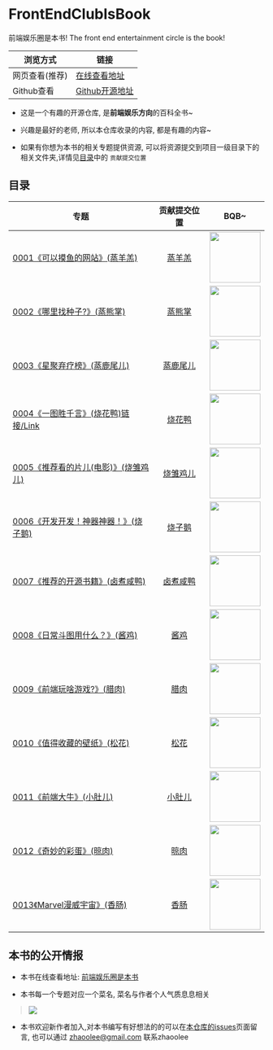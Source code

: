 # FrontEndClubIsBook

前端娱乐圈是本书!  The front end entertainment circle is the book! 

| 浏览方式 | 链接 |
| --- | --- |
| 网页查看(推荐) | [在线查看地址](https://zhaoolee.github.io/FrontEndClubIsBook/) |
| Github查看 |  [Github开源地址](https://github.com/zhaoolee/FrontEndClubIsBook) |

- 这是一个有趣的开源仓库, 是**前端娱乐方向**的百科全书~

- 兴趣是最好的老师, 所以本仓库收录的内容, 都是有趣的内容~

- 如果有你想为本书的相关专题提供资源, 可以将资源提交到项目一级目录下的相关文件夹,详情见[目录](https://github.com/zhaoolee/FrontEndClubIsBook#目录)中的 `贡献提交位置`





## 目录


| 专题                                       |  贡献提交位置   | BQB~ |
| ------------------------------------------  |  :------------------------------------------------------------: | :------------------: |
| [0001《可以摸鱼的网站》(蒸羊羔)](https://zhaoolee.github.io/FrontEndClubIsBook/2019/07/06/0001-moyu/) | [蒸羊羔](https://github.com/zhaoolee/FrontEndClubIsBook/tree/master/0001_%E5%8F%AF%E4%BB%A5%E6%91%B8%E9%B1%BC%E7%9A%84%E7%BD%91%E7%AB%99_%E8%92%B8%E7%BE%8A%E7%BE%94) | <img height='100px' style='height:100px;' src='https://user-images.githubusercontent.com/15868458/61338597-ed23ee00-a86c-11e9-851e-532f34a42c26.png' />  |
| [0002《哪里找种子?》(蒸熊掌)](https://zhaoolee.github.io/FrontEndClubIsBook/2019/07/06/0002-bt/) | [蒸熊掌](https://github.com/zhaoolee/FrontEndClubIsBook/tree/master/0002_%E5%93%AA%E9%87%8C%E6%89%BE%E7%A7%8D%E5%AD%90_%E8%92%B8%E7%86%8A%E6%8E%8C) |  <img height='100px' style='height:100px;' src='https://user-images.githubusercontent.com/15868458/61338598-edbc8480-a86c-11e9-9974-8443bd7a64fa.png' />  |
| [0003《星聚弃疗榜》(蒸鹿尾儿)](https://zhaoolee.github.io/FrontEndClubIsBook/2019/07/06/0003-stars_and_clown/) | [蒸鹿尾儿](https://github.com/zhaoolee/FrontEndClubIsBook/tree/master/0003_%E6%98%9F%E8%81%9A%E5%BC%83%E7%96%97%E6%A6%9C_%E8%92%B8%E9%B9%BF%E5%B0%BE%E5%84%BF) |   <img height='100px' style='height:100px;' src='https://user-images.githubusercontent.com/15868458/61338600-ee551b00-a86c-11e9-893a-da0355e63e01.png' />  |
| [0004《一图胜千言》(烧花鸭)链接/Link](https://zhaoolee.github.io/FrontEndClubIsBook/2019/07/06/0004-a-picture-worth-thousand-words/) | [烧花鸭](https://github.com/zhaoolee/FrontEndClubIsBook/tree/master/0004_%E4%B8%80%E5%9B%BE%E8%83%9C%E5%8D%83%E8%A8%80_%E7%83%A7%E8%8A%B1%E9%B8%AD) |   <img height='100px' style='height:100px;' src='https://user-images.githubusercontent.com/15868458/61338604-ef864800-a86c-11e9-86ee-b5147a3dff76.gif' />  |
| [0005《推荐看的片儿(电影)》(烧雏鸡儿)](https://zhaoolee.github.io/FrontEndClubIsBook/2019/07/06/0005-recommended-movie/) | [烧雏鸡儿](https://github.com/zhaoolee/FrontEndClubIsBook/tree/master/0005_%E6%8E%A8%E8%8D%90%E7%9C%8B%E7%9A%84%E7%94%B5%E5%BD%B1_%E7%83%A7%E9%9B%8F%E9%B8%A1%E5%84%BF) |   <img height='100px' style='height:100px;' src='https://user-images.githubusercontent.com/15868458/61338683-3f650f00-a86d-11e9-9e1e-ba009f9d3e95.png' />  |
| [0006《开发开发！神器神器！》(烧子鹅)](https://zhaoolee.github.io/FrontEndClubIsBook/2019/07/06/0006-chrome_app_heroes/) | [烧子鹅](https://github.com/zhaoolee/FrontEndClubIsBook/tree/master/0006_Chrome%E6%8F%92%E4%BB%B6%E8%8B%B1%E9%9B%84%E6%A6%9C_%E7%83%A7%E5%AD%90%E9%B9%85) |   <img height='100px' style='height:100px;' src='https://user-images.githubusercontent.com/15868458/61338682-3ecc7880-a86d-11e9-9a8e-bd3974d7ef0a.png' />  |
| [0007《推荐的开源书籍》(卤煮咸鸭)](https://zhaoolee.github.io/FrontEndClubIsBook/2019/07/06/0007-open-source-books/) | [卤煮咸鸭](https://github.com/zhaoolee/FrontEndClubIsBook/tree/master/0007_%E6%8E%A8%E8%8D%90%E7%9A%84%E5%BC%80%E6%BA%90%E4%B9%A6%E7%B1%8D_%E5%8D%A4%E7%85%AE%E5%92%B8%E9%B8%AD) |   <img height='100px' style='height:100px;' src='https://user-images.githubusercontent.com/15868458/61338588-e39a8600-a86c-11e9-8259-d90c27646f12.jpg' />  |
| [0008《日常斗图用什么？》(酱鸡)](https://zhaoolee.github.io/FrontEndClubIsBook/2019/07/06/0008-bqb/) | [酱鸡](https://github.com/zhaoolee/FrontEndClubIsBook/tree/master/0008_%E6%97%A5%E5%B8%B8%E6%96%97%E5%9B%BE%E7%94%A8%E4%BB%80%E4%B9%88_%E9%85%B1%E9%B8%A1) |   <img height='100px' style='height:100px;' src='https://user-images.githubusercontent.com/15868458/61338596-ec8b5780-a86c-11e9-80b0-cd6cb3c4229d.jpg' />  |
| [0009《前端玩啥游戏?》(腊肉)](https://zhaoolee.github.io/FrontEndClubIsBook/2019/07/06/0009-game/) | [腊肉](https://github.com/zhaoolee/FrontEndClubIsBook/tree/master/0009_%E5%89%8D%E7%AB%AF%E7%8E%A9%E5%95%A5%E6%B8%B8%E6%88%8F_%E8%85%8A%E8%82%89)                                               |   <img height='100px' style='height:100px;' src='https://user-images.githubusercontent.com/15868458/61338601-ee551b00-a86c-11e9-94aa-3418cbbdfd32.gif' />  |
| [0010《值得收藏的壁纸》(松花)](https://zhaoolee.github.io/FrontEndClubIsBook/2019/07/06/0010-wall-page/) | [松花](https://github.com/zhaoolee/FrontEndClubIsBook/tree/master/0010_%E5%80%BC%E5%BE%97%E6%94%B6%E8%97%8F%E7%9A%84%E5%A3%81%E7%BA%B8_%E6%9D%BE%E8%8A%B1) |   <img height='100px' style='height:100px;' src='https://user-images.githubusercontent.com/15868458/61338602-eeedb180-a86c-11e9-9ab0-8c59c2b4d863.png' />  |
| [0011《前端大牛》(小肚儿)](https://zhaoolee.github.io/FrontEndClubIsBook/2019/07/06/0011-daxie/) | [小肚儿](https://github.com/zhaoolee/FrontEndClubIsBook/tree/master/0011_%E5%89%8D%E7%AB%AF%E5%A4%A7%E7%89%9B_%E5%B0%8F%E8%82%9A%E5%84%BF) |   <img height='100px' style='height:100px;' src='https://user-images.githubusercontent.com/15868458/61338685-3f650f00-a86d-11e9-81da-e8b83280dc16.jpg' />  |
| [0012《奇妙的彩蛋》(晾肉)](https://zhaoolee.github.io/FrontEndClubIsBook/2019/07/06/0012-egg/) | [晾肉](https://github.com/zhaoolee/FrontEndClubIsBook/tree/master/0012_%E5%A5%87%E5%A6%99%E7%9A%84%E5%BD%A9%E8%9B%8B_%E6%99%BE%E8%82%89)                                              |   <img height='100px' style='height:100px;' src='https://user-images.githubusercontent.com/15868458/61338680-3e33e200-a86d-11e9-8a10-911a9e3667fa.gif' />  |
| [0013《Marvel漫威宇宙》(香肠)](https://zhaoolee.github.io/FrontEndClubIsBook/2019/07/06/0013-marvel/)      |  [香肠](https://github.com/zhaoolee/FrontEndClubIsBook/tree/master/0013_Marvel%E6%BC%AB%E5%A8%81%E5%AE%87%E5%AE%99_%E9%A6%99%E8%82%A0)                                                        |   <img height='100px' style='height:100px;' src='https://user-images.githubusercontent.com/15868458/61338595-ec8b5780-a86c-11e9-8160-26c45091e3b8.jpg' />  |



## 本书的公开情报

- 本书在线查看地址: [前端娱乐圈是本书](https://zhaoolee.github.io/FrontEndClubIsBook/) 

- 本书每一个专题对应一个菜名, 菜名与作者个人气质息息相关

> ![](https://user-images.githubusercontent.com/15868458/61340218-f5335c00-a873-11e9-9d25-315ac5fa228e.png)

- 本书欢迎新作者加入,对本书编写有好想法的的可以在[本仓库的issues](https://github.com/zhaoolee/FrontEndClubIsBook/issues)页面留言, 也可以通过 zhaoolee@gmail.com 联系zhaoolee
